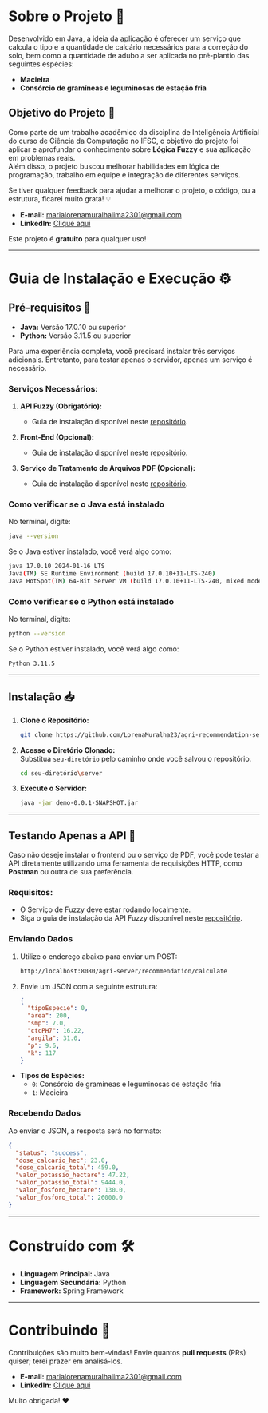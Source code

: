 # Sobre o Projeto 👾

Desenvolvido em Java, a ideia da aplicação é oferecer um serviço que calcula o tipo e a quantidade de calcário necessários para a correção do solo, bem como a quantidade de adubo a ser aplicada no pré-plantio das seguintes espécies:

- **Macieira**
- **Consórcio de gramíneas e leguminosas de estação fria**

## Objetivo do Projeto 🎯

Como parte de um trabalho acadêmico da disciplina de Inteligência Artificial do curso de Ciência da Computação no IFSC, o objetivo do projeto foi aplicar e aprofundar o conhecimento sobre **Lógica Fuzzy** e sua aplicação em problemas reais.  
Além disso, o projeto buscou melhorar habilidades em lógica de programação, trabalho em equipe e integração de diferentes serviços.

Se tiver qualquer feedback para ajudar a melhorar o projeto, o código, ou a estrutura, ficarei muito grata! 💡

- **E-mail:** marialorenamuralhalima2301@gmail.com
- **LinkedIn:** [Clique aqui]([www.linkedin.com/in/dev-maria-lorena](https://www.linkedin.com/in/maria-lorena-muralha-lima-093a13234/))

Este projeto é **gratuito** para qualquer uso!

---

# Guia de Instalação e Execução ⚙

## Pré-requisitos 📜

- **Java:** Versão 17.0.10 ou superior
- **Python:** Versão 3.11.5 ou superior

Para uma experiência completa, você precisará instalar três serviços adicionais. Entretanto, para testar apenas o servidor, apenas um serviço é necessário.

### Serviços Necessários:

1. **API Fuzzy (Obrigatório):**

   - Guia de instalação disponível neste [repositório](https://github.com/MiguelSerea/trabalho_ia.git).

2. **Front-End (Opcional):**

   - Guia de instalação disponível neste [repositório](#).

3. **Serviço de Tratamento de Arquivos PDF (Opcional):**
   - Guia de instalação disponível neste [repositório](#).

### Como verificar se o Java está instalado

No terminal, digite:

```bash
java --version
```

Se o Java estiver instalado, você verá algo como:

```bash
java 17.0.10 2024-01-16 LTS
Java(TM) SE Runtime Environment (build 17.0.10+11-LTS-240)
Java HotSpot(TM) 64-Bit Server VM (build 17.0.10+11-LTS-240, mixed mode, sharing)
```

### Como verificar se o Python está instalado

No terminal, digite:

```bash
python --version
```

Se o Python estiver instalado, você verá algo como:

```bash
Python 3.11.5
```

---

## Instalação 📥

1. **Clone o Repositório:**

   ```bash
   git clone https://github.com/LorenaMuralha23/agri-recommendation-server.git
   ```

2. **Acesse o Diretório Clonado:**  
   Substitua `seu-diretório` pelo caminho onde você salvou o repositório.

   ```bash
   cd seu-diretório\server
   ```

3. **Execute o Servidor:**
   ```bash
   java -jar demo-0.0.1-SNAPSHOT.jar
   ```

---

## Testando Apenas a API 🧪

Caso não deseje instalar o frontend ou o serviço de PDF, você pode testar a API diretamente utilizando uma ferramenta de requisições HTTP, como **Postman** ou outra de sua preferência.

### Requisitos:

- O Serviço de Fuzzy deve estar rodando localmente.
- Siga o guia de instalação da API Fuzzy disponível neste [repositório](https://github.com/MiguelSerea/trabalho_ia.git).

### Enviando Dados

1. Utilize o endereço abaixo para enviar um POST:

   ```bash
   http://localhost:8080/agri-server/recommendation/calculate
   ```

2. Envie um JSON com a seguinte estrutura:
   ```json
   {
     "tipoEspecie": 0,
     "area": 200,
     "smp": 7.0,
     "ctcPH7": 16.22,
     "argila": 31.0,
     "p": 9.6,
     "k": 117
   }
   ```

- **Tipos de Espécies:**
  - `0`: Consórcio de gramíneas e leguminosas de estação fria
  - `1`: Macieira

### Recebendo Dados

Ao enviar o JSON, a resposta será no formato:

```json
{
  "status": "success",
  "dose_calcario_hec": 23.0,
  "dose_calcario_total": 459.0,
  "valor_potassio_hectare": 47.22,
  "valor_potassio_total": 9444.0,
  "valor_fosforo_hectare": 130.0,
  "valor_fosforo_total": 26000.0
}
```

---

# Construído com 🛠️

- **Linguagem Principal:** Java
- **Linguagem Secundária:** Python
- **Framework:** Spring Framework

---

# Contribuindo 🤝

Contribuições são muito bem-vindas! Envie quantos **pull requests** (PRs) quiser; terei prazer em analisá-los.

- **E-mail:** marialorenamuralhalima2301@gmail.com
- **LinkedIn:** [Clique aqui]([www.linkedin.com/in/dev-maria-lorena](https://www.linkedin.com/in/maria-lorena-muralha-lima-093a13234/))

Muito obrigada! ❤️
